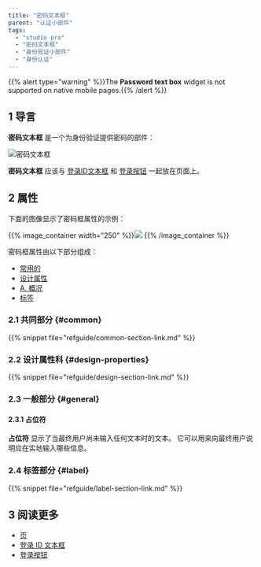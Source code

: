 ```yaml
---
title: "密码文本框"
parent: "认证小部件"
tags:
  - "studio pro"
  - "密码文本框"
  - "身份验证小部件"
  - "身份认证"
---
```


{{% alert type="warning" %}}The **Password text box** widget is not supported on native mobile pages.{{% /alert %}}

## 1 导言

**密码文本框** 是一个为身份验证提供密码的部件：

![密码文本框](attachments/authentication-widgets/password-text-box.png)

**密码文本框** 应该与 [登录ID文本框](login-id-text-box) 和 [登录按钮](sign-in-button) 一起放在页面上。

## 2 属性

下面的图像显示了密码框属性的示例：

{{% image_container width="250" %}}![](attachments/authentication-widgets/password-text-box-properties.png)
{{% /image_container %}}

密码框属性由以下部分组成：

* [常用的](#common)
* [设计属性](#design-properties)
* [A. 概况](#general)
* [标签](#label)

### 2.1 共同部分 {#common}

{{% snippet file="refguide/common-section-link.md" %}}

### 2.2 设计属性科 {#design-properties}

{{% snippet file="refguide/design-section-link.md" %}}

### 2.3 一般部分 {#general}

#### 2.3.1 占位符

**占位符** 显示了当最终用户尚未输入任何文本时的文本。 它可以用来向最终用户说明应在实地输入哪些信息。

### 2.4 标签部分 {#label}

{{% snippet file="refguide/label-section-link.md" %}}

## 3 阅读更多

* [页](page)
* [登录 ID 文本框](login-id-text-box)
* [登录按钮](sign-in-button)
